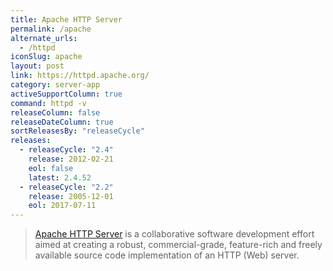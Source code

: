 ```yaml
---
title: Apache HTTP Server
permalink: /apache
alternate_urls:
  - /httpd
iconSlug: apache
layout: post
link: https://httpd.apache.org/
category: server-app
activeSupportColumn: true
command: httpd -v
releaseColumn: false
releaseDateColumn: true
sortReleasesBy: "releaseCycle"
releases:
  - releaseCycle: "2.4"
    release: 2012-02-21
    eol: false
    latest: 2.4.52
  - releaseCycle: "2.2"
    release: 2005-12-01
    eol: 2017-07-11
---
```

> [Apache HTTP Server](https://httpd.apache.org/) is a collaborative software development effort aimed at creating a robust, commercial-grade, feature-rich and freely available source code implementation of an HTTP (Web) server.
